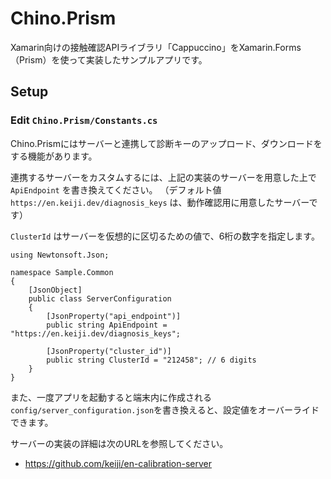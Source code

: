 # Chino.Prism
Xamarin向けの接触確認APIライブラリ「Cappuccino」をXamarin.Forms（Prism）を使って実装したサンプルアプリです。

## Setup

### Edit `Chino.Prism/Constants.cs`
Chino.Prismにはサーバーと連携して診断キーのアップロード、ダウンロードをする機能があります。

連携するサーバーをカスタムするには、上記の実装のサーバーを用意した上で`ApiEndpoint` を書き換えてください。
（デフォルト値 `https://en.keiji.dev/diagnosis_keys` は、動作確認用に用意したサーバーです）

`ClusterId` はサーバーを仮想的に区切るための値で、6桁の数字を指定します。

```
using Newtonsoft.Json;

namespace Sample.Common
{
    [JsonObject]
    public class ServerConfiguration
    {
        [JsonProperty("api_endpoint")]
        public string ApiEndpoint = "https://en.keiji.dev/diagnosis_keys";

        [JsonProperty("cluster_id")]
        public string ClusterId = "212458"; // 6 digits
    }
}
```

また、一度アプリを起動すると端末内に作成される`config/server_configuration.json`を書き換えると、設定値をオーバーライドできます。

サーバーの実装の詳細は次のURLを参照してください。

 * https://github.com/keiji/en-calibration-server
